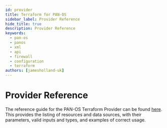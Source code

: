 ```yaml
---
id: provider
title: Terraform for PAN-OS
sidebar_label: Provider Reference
hide_title: true
description: Provider Reference
keywords:
  - pan-os
  - panos
  - xml
  - api
  - firewall
  - configuration
  - terraform
authors: [jamesholland-uk]
---
```


# Provider Reference

The reference guide for the PAN-OS Terraform Provider can be found [here](https://registry.terraform.io/providers/PaloAltoNetworks/panos/latest/docs). This provides the listing of resources and data sources, with their parameters, valid inputs and types, and examples of correct usage.
